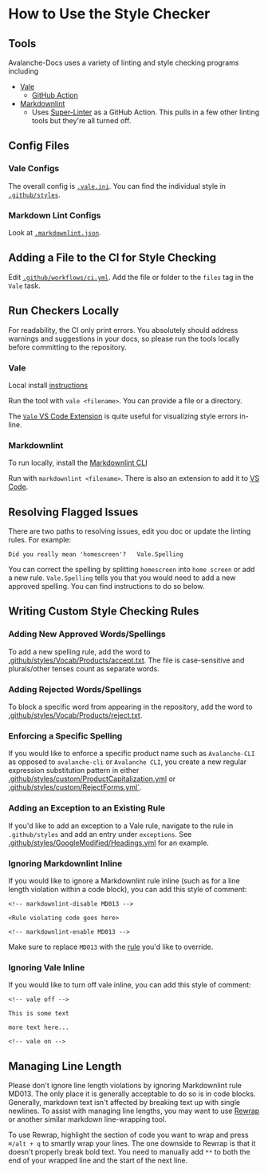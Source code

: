 # How to Use the Style Checker

## Tools

Avalanche-Docs uses a variety of linting and style checking programs including

- [Vale](https://vale.sh/)
  - [GitHub Action](https://github.com/errata-ai/vale-action)
- [Markdownlint](https://github.com/DavidAnson/markdownlint)
  - Uses [Super-Linter](https://github.com/github/super-linter) as a GitHub Action. This pulls in a
    few other linting tools but they're all turned off.

## Config Files

### Vale Configs

The overall config is [`.vale.ini`](.vale.ini). You can find the individual style
in [`.github/styles`](.github/styles).

### Markdown Lint Configs

Look at [`.markdownlint.json`](.markdownlint.json).

## Adding a File to the CI for Style Checking

Edit [`.github/workflows/ci.yml`](.github/workflows/ci.yml). Add the file or folder to the `files`
tag in the `Vale` task.

## Run Checkers Locally

For readability, the CI only print errors. You absolutely should address warnings and suggestions in
your docs, so please run the tools locally before committing to the repository.

### Vale

Local install [instructions](https://vale.sh/docs/vale-cli/installation/)

Run the tool with `vale <filename>`. You can provide a file or a directory.

The [`Vale` VS Code Extension](https://marketplace.visualstudio.com/items?itemName=errata-ai.vale-server)
is quite useful for visualizing style errors in-line.

### Markdownlint

To run locally, install the [Markdownlint CLI](https://github.com/igorshubovych/markdownlint-cli)

Run with `markdownlint <filename>`. There is also an extension to add it to
[VS Code](https://marketplace.visualstudio.com/items?itemName=DavidAnson.vscode-markdownlint).

## Resolving Flagged Issues

There are two paths to resolving issues, edit you doc or update the linting rules. For example:

```text
Did you really mean 'homescreen'?   Vale.Spelling
```

You can correct the spelling by splitting `homescreen` into `home screen` or add a new rule.
`Vale.Spelling` tells you that you would need to add a new approved spelling. You can find
instructions to do so below.

## Writing Custom Style Checking Rules

### Adding New Approved Words/Spellings

To add a new spelling rule, add the word to
[.github/styles/Vocab/Products/accept.txt](.github/styles/Vocab/Products/accept.txt). The file is
case-sensitive and plurals/other tenses count as separate words.

### Adding Rejected Words/Spellings

To block a specific word from appearing in the repository, add the word to
[.github/styles/Vocab/Products/reject.txt](.github/styles/Vocab/Products/reject.txt).

### Enforcing a Specific Spelling

If you would like to enforce a specific product name such as `Avalanche-CLI` as opposed to
`avalanche-cli` or `Avalanche CLI`, you create a new regular expression substitution pattern in
either
[.github/styles/custom/ProductCapitalization.yml](.github/styles/custom/ProductCapitalization.yml)
or [.github/styles/custom/RejectForms.yml`](.github/styles/custom/RejectForms.yml).

### Adding an Exception to an Existing Rule

If you'd like to add an exception to a Vale rule, navigate to the rule in `.github/styles` and add an
entry under `exceptions`. See
[.github/styles/GoogleModified/Headings.yml](.github/styles/GoogleModified/Headings.yml) for an example.

### Ignoring Markdownlint Inline

If you would like to ignore a Markdownlint rule inline (such as for a line length violation within a
code block), you can add this style of comment:

```text
<!-- markdownlint-disable MD013 -->

<Rule violating code goes here>

<!-- markdownlint-enable MD013 -->
```

Make sure to replace `MD013` with the
[rule](https://github.com/DavidAnson/markdownlint#rules--aliases) you'd like to override.

### Ignoring Vale Inline

If you would like to turn off vale inline, you can add this style of comment:


```text
<!-- vale off -->

This is some text

more text here...

<!-- vale on -->
```

## Managing Line Length

Please don't ignore line length violations by ignoring Markdownlint rule MD013. The only place it
is generally acceptable to do so is in code blocks. Generally, markdown text isn't affected by
breaking text up with single newlines. To assist with managing line lengths, you may want to use
[Rewrap](https://marketplace.visualstudio.com/items?itemName=stkb.rewrap) or another similar
markdown line-wrapping tool.

To use Rewrap, highlight the section of code you want to wrap and press `⌘/alt + q` to smartly wrap
your lines. The one downside to Rewrap is that it doesn't properly break bold text. You need
to manually add `**` to both the end of your wrapped line and the start of the next line.
